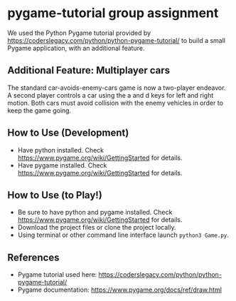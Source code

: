 # pygame-tutorial group assignment

We used the Python Pygame tutorial provided by https://coderslegacy.com/python/python-pygame-tutorial/ to build a small Pygame application, with an additional feature.

## Additional Feature: Multiplayer cars
The standard car-avoids-enemy-cars game is now a two-player endeavor. A second player controls a car using the a and d keys for left and right motion. Both cars must avoid collision with the enemy vehicles in order to keep the game going.

## How to Use (Development)
- Have python installed. Check https://www.pygame.org/wiki/GettingStarted for details.
- Have pygame installed. Check https://www.pygame.org/wiki/GettingStarted for details.

## How to Use (to Play!)
- Be sure to have python and pygame installed. Check https://www.pygame.org/wiki/GettingStarted for details.
- Download the project files or clone the project locally.
- Using terminal or other command line interface launch `python3 Game.py`. 

## References
- Pygame tutorial used here: https://coderslegacy.com/python/python-pygame-tutorial/
- Pygame documentation: https://www.pygame.org/docs/ref/draw.html
